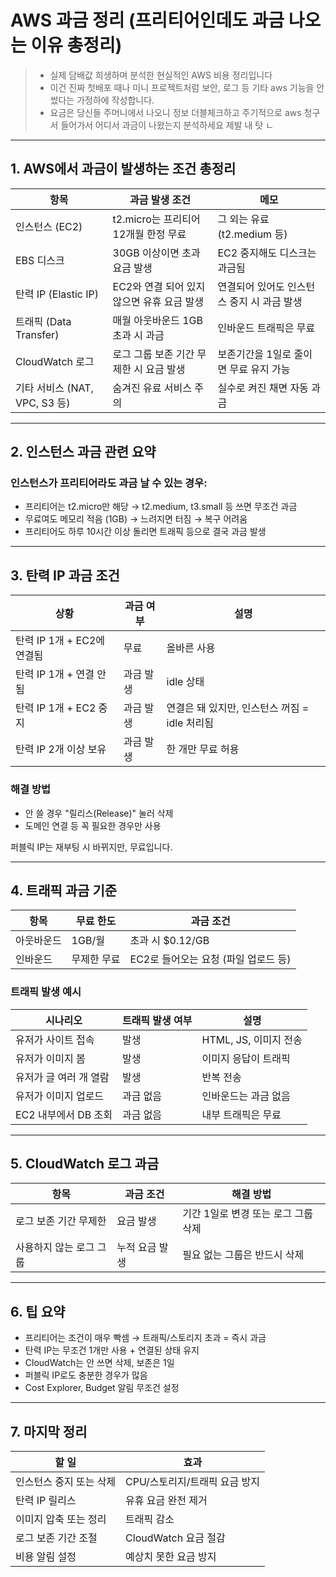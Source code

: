 # AWS 과금 정리 (프리티어인데도 과금 나오는 이유 총정리)

> - 실제 담배값 희생하며 분석한 현실적인 AWS 비용 정리입니다
> - 이건 진짜 첫배포 때나 미니 프로젝트처럼 보안, 로그 등 기타 aws 기능을 안썼다는 가정하에 작성합니다.
> - 요금은 당신들 주머니에서 나오니 정보 더블체크하고 주기적으로 aws 청구서 들어가서 어디서 과금이 나왔는지 분석하세요 제발 내 탓 ㄴ
---

## 1. AWS에서 과금이 발생하는 조건 총정리

| 항목 | 과금 발생 조건 | 메모 |
|------|----------------|------|
| 인스턴스 (EC2) | t2.micro는 프리티어 12개월 한정 무료 | 그 외는 유료 (t2.medium 등) |
| EBS 디스크 | 30GB 이상이면 초과 요금 발생 | EC2 중지해도 디스크는 과금됨 |
| 탄력 IP (Elastic IP) | EC2와 연결 되어 있지 않으면 유휴 요금 발생 | 연결되어 있어도 인스턴스 중지 시 과금 발생 |
| 트래픽 (Data Transfer) | 매월 아웃바운드 1GB 초과 시 과금 | 인바운드 트래픽은 무료 |
| CloudWatch 로그 | 로그 그룹 보존 기간 무제한 시 요금 발생 | 보존기간을 1일로 줄이면 무료 유지 가능 |
| 기타 서비스 (NAT, VPC, S3 등) | 숨겨진 유료 서비스 주의 | 실수로 켜진 채면 자동 과금 |

---

## 2. 인스턴스 과금 관련 요약

### 인스턴스가 프리티어라도 과금 날 수 있는 경우:
- 프리티어는 t2.micro만 해당
  → t2.medium, t3.small 등 쓰면 무조건 과금
- 무료여도 메모리 적음 (1GB) → 느려지면 터짐 → 복구 어려움
- 프리티어도 하루 10시간 이상 돌리면 트래픽 등으로 결국 과금 발생

---

## 3. 탄력 IP 과금 조건

| 상황 | 과금 여부 | 설명 |
|------|-----------|------|
| 탄력 IP 1개 + EC2에 연결됨 | 무료 | 올바른 사용 |
| 탄력 IP 1개 + 연결 안 됨 | 과금 발생 | idle 상태 |
| 탄력 IP 1개 + EC2 중지 | 과금 발생 | 연결은 돼 있지만, 인스턴스 꺼짐 = idle 처리됨 |
| 탄력 IP 2개 이상 보유 | 과금 발생 | 한 개만 무료 허용 |

### 해결 방법
- 안 쓸 경우 "릴리스(Release)" 눌러 삭제
- 도메인 연결 등 꼭 필요한 경우만 사용

퍼블릭 IP는 재부팅 시 바뀌지만, 무료입니다.

---

## 4. 트래픽 과금 기준

| 항목 | 무료 한도 | 과금 조건 |
|------|-----------|-----------|
| 아웃바운드 | 1GB/월 | 초과 시 $0.12/GB |
| 인바운드 | 무제한 무료 | EC2로 들어오는 요청 (파일 업로드 등) |

### 트래픽 발생 예시

| 시나리오 | 트래픽 발생 여부 | 설명 |
|----------|------------------|------|
| 유저가 사이트 접속 | 발생 | HTML, JS, 이미지 전송 |
| 유저가 이미지 봄 | 발생 | 이미지 응답이 트래픽 |
| 유저가 글 여러 개 열람 | 발생 | 반복 전송 |
| 유저가 이미지 업로드 | 과금 없음 | 인바운드는 과금 없음 |
| EC2 내부에서 DB 조회 | 과금 없음 | 내부 트래픽은 무료 |

---

## 5. CloudWatch 로그 과금

| 항목 | 과금 조건 | 해결 방법 |
|------|------------|-----------|
| 로그 보존 기간 무제한 | 요금 발생 | 기간 1일로 변경 또는 로그 그룹 삭제 |
| 사용하지 않는 로그 그룹 | 누적 요금 발생 | 필요 없는 그룹은 반드시 삭제 |

---

## 6. 팁 요약

- 프리티어는 조건이 매우 빡셈 → 트래픽/스토리지 초과 = 즉시 과금
- 탄력 IP는 무조건 1개만 사용 + 연결된 상태 유지
- CloudWatch는 안 쓰면 삭제, 보존은 1일
- 퍼블릭 IP로도 충분한 경우가 많음
- Cost Explorer, Budget 알림 무조건 설정

---

## 7. 마지막 정리

| 할 일 | 효과 |
|--------|------|
| 인스턴스 중지 또는 삭제 | CPU/스토리지/트래픽 요금 방지 |
| 탄력 IP 릴리스 | 유휴 요금 완전 제거 |
| 이미지 압축 또는 정리 | 트래픽 감소 |
| 로그 보존 기간 조절 | CloudWatch 요금 절감 |
| 비용 알림 설정 | 예상치 못한 요금 방지 |
